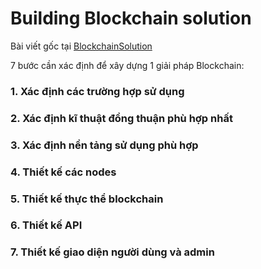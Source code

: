 # Building Blockchain solution

Bài viết gốc tại  [BlockchainSolution](https://medium.com/blockchain-blog/7-steps-to-building-a-blockchain-solution-bb527e0b63cb)

7 bước cần xác định để xây dựng 1 giải pháp Blockchain:

### 1. Xác định các trường hợp sử dụng

### 2. Xác định kĩ thuật đồng thuận phù hợp nhất

### 3. Xác định nền tảng sử dụng phù hợp

### 4. Thiết kế các nodes

### 5. Thiết kế thực thể blockchain

### 6. Thiết kế API

### 7. Thiết kế giao diện người dùng và admin
